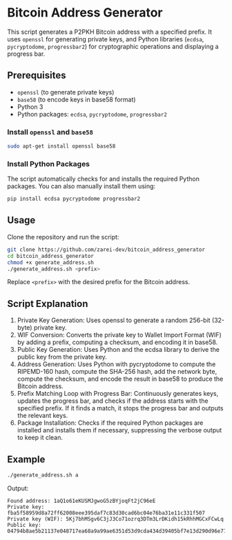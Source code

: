 # Bitcoin Address Generator

This script generates a P2PKH Bitcoin address with a specified prefix. It uses `openssl` for generating private keys, and Python libraries (`ecdsa`, `pycryptodome`, `progressbar2`) for cryptographic operations and displaying a progress bar.

## Prerequisites

- `openssl` (to generate private keys)
- `base58` (to encode keys in base58 format)
- Python 3
- Python packages: `ecdsa`, `pycryptodome`, `progressbar2`

### Install `openssl` and `base58`

```bash
sudo apt-get install openssl base58
```

### Install Python Packages
The script automatically checks for and installs the required Python packages. You can also manually install them using:
```bash
pip install ecdsa pycryptodome progressbar2
```

## Usage
Clone the repository and run the script:
```bash
git clone https://github.com/zarei-dev/bitcoin_address_generator
cd bitcoin_address_generator
chmod +x generate_address.sh
./generate_address.sh <prefix>
```
Replace `<prefix>` with the desired prefix for the Bitcoin address.

## Script Explanation
1. Private Key Generation: Uses openssl to generate a random 256-bit (32-byte) private key.
1. WIF Conversion: Converts the private key to Wallet Import Format (WIF) by adding a prefix, computing a checksum, and encoding it in base58.
1. Public Key Generation: Uses Python and the ecdsa library to derive the public key from the private key.
1. Address Generation: Uses Python with pycryptodome to compute the RIPEMD-160 hash, compute the SHA-256 hash, add the network byte, compute the checksum, and encode the result in base58 to produce the Bitcoin address.
1. Prefix Matching Loop with Progress Bar: Continuously generates keys, updates the progress bar, and checks if the address starts with the specified prefix. If it finds a match, it stops the progress bar and outputs the relevant keys.
1. Package Installation: Checks if the required Python packages are installed and installs them if necessary, suppressing the verbose output to keep it clean.

## Example
```bash
./generate_address.sh a
```
Output:
```
Found address: 1aQ1o61eKUSMJgwoG5zBYjoqFt2jC96eE
Private key: fba5f58959d8a72ff62008eee395daf7c83d30cad6bc04e76ba31e11c331f507
Private key (WIF): 5Kj7bhMSgv6C3jJ3Co71ozrq3DTm3LrDKidh15kRhhMGCxFCwLq
Public key: 04794b8ae5b21137e048717ea68a9a99ae6351d53d9cda434d39405bf7e13d290d96e779ad91c74e5ff28c3ac2754614ee7504f7c09d5d815a8206fa8d7c595fb7
```